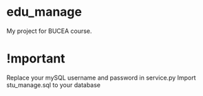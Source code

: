 # edu_manage
My project for BUCEA course.

# !mportant
Replace your mySQL username and password in service.py
Import stu_manage.sql to your database
